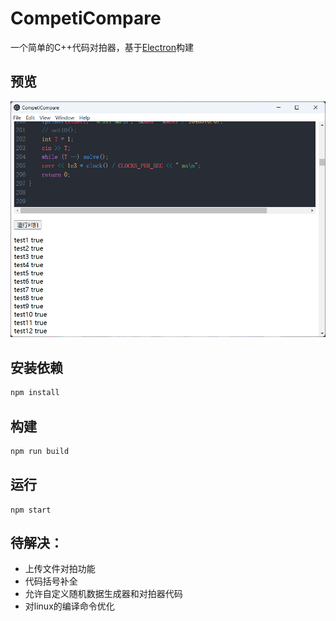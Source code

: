 # CompetiCompare
一个简单的C++代码对拍器，基于[Electron](https://www.electronjs.org/)构建

## 预览
![预览图](preview.png)

## 安装依赖
```bash
npm install
```
## 构建
```bash
npm run build
```
## 运行
```
npm start
```

## 待解决：
- 上传文件对拍功能
- 代码括号补全
- 允许自定义随机数据生成器和对拍器代码
- 对linux的编译命令优化
